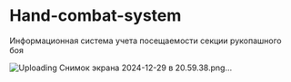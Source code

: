 # Hand-combat-system
Информационная система учета посещаемости секции рукопашного боя


![Uploading Снимок экрана 2024-12-29 в 20.59.38.png…]()
